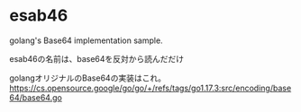 # esab46
golang's Base64 implementation sample.  

esab46の名前は、base64を反対から読んだだけ

golangオリジナルのBase64の実装はこれ。  
https://cs.opensource.google/go/go/+/refs/tags/go1.17.3:src/encoding/base64/base64.go


